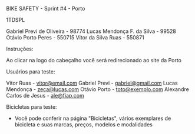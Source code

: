 BIKE SAFETY - Sprint #4 - Porto

1TDSPL

Gabriel Previ de Oliveira - 98774
Lucas Mendonça F. da Silva - 99528
Otávio Porto Peres - 550715
Vitor da Silva Ruas - 550871 


Instruções:

Ao clicar na logo do cabeçalho você será redirecionado ao site da Porto

Usuários para teste:

Vitor Ruas - vitor@email.com
Gabriel Previ - gabriel@gmail.com
Lucas Mendonça - zeca@lucas.com
Otávio Porto - toto@exemplo.com
Alexandre Carlos de Jesus - ale@fiap.com

Bicicletas para teste:

- Você pode conferir na página "Bicicletas", vários exemplares de bicicleta e suas marcas, preços, modelos e modalidades
